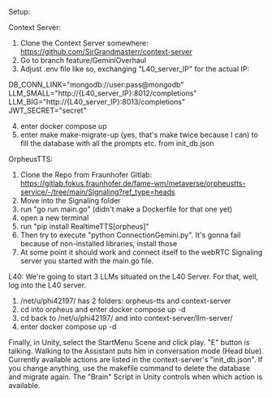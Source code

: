 Setup:

Context Server:
1. Clone the Context Server somewhere: https://github.com/SirGrandmasterr/context-server
2. Go to branch feature/GeminiOverhaul
3. Adjust .env file like so, exchanging "L40_server_IP" for the actual IP:

DB_CONN_LINK="mongodb://user:pass@mongodb"
LLM_SMALL="http://{L40_server_IP}:8012/completions"
LLM_BIG="http://{L40_server_IP}:8013/completions"
JWT_SECRET="secret"

4. enter docker compose up
5. enter make make-migrate-up (yes, that's make twice because I can) to fill the database with all the prompts etc. from init_db.json

OrpheusTTS:
1. Clone the Repo from Fraunhofer Gitlab: https://gitlab.fokus.fraunhofer.de/fame-wm/metaverse/orpheustts-service/-/tree/main/Signaling?ref_type=heads
2. Move into the Signaling folder
3. run "go run main.go" (didn't make a Dockerfile for that one yet)
4. open a new terminal
5. run "pip install RealtimeTTS[orpheus]"
6. Then try to execute "python ConnectionGemini.py". It's gonna fail because of non-installed libraries, install those
7. At some point it should work and connect itself to the webRTC Signaling server you started with the main.go file.

L40:
We're going to start 3 LLMs situated on the L40 Server. For that, well, log into the L40 server.
1. /net/u/phi42197/ has 2 folders: orpheus-tts and context-server
2. cd into orpheus and enter docker compose up -d
3. cd back to /net/u/phi42197/ and into context-server/llm-server/
4. enter docker compose up -d

Finally, in Unity, select the StartMenu Scene and click play. "E" button is talking. Walking to the Assistant puts him in conversation mode (Head blue).
Currently available actions are listed in the context-server's "init_db.json". If you change anything, use the makefile command to delete the database and migrate again.
The "Brain" Script in Unity controls when which action is available.
